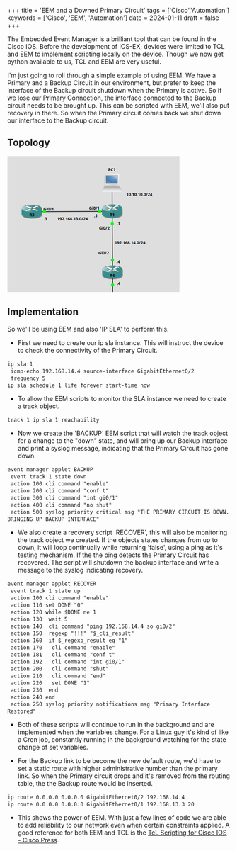 +++
title = 'EEM and a Downed Primary Circuit'
tags = ['Cisco','Automation']
keywords = ['Cisco', 'EEM', 'Automation']
date  = 2024-01-11
draft = false
+++

The Embedded Event Manager is a brilliant tool that can be found in the Cisco IOS. Before the development of IOS-EX, devices were limited to TCL and EEM to implement scripting locally on the device. Though we now get python available to us, TCL and EEM are very useful.

I'm just going to roll through a simple example of using EEM. We have a Primary and a Backup Circuit in our environment, but prefer to keep the interface of the Backup circuit shutdown when the Primary is active. So if we lose our Primary Connection, the interface connected to the Backup circuit needs to be brought up. This can be scripted with EEM, we'll also put recovery in there. So when the Primary circuit comes back we shut down our interface to the Backup circuit.

## Topology ##

![Cisco Certified Specialist - Enterprise Core](topology.png)

## Implementation ##

So we'll be using EEM and also 'IP SLA' to perform this.

- First we need to create our ip sla instance. This will instruct the device to check the connectivity of the Primary Circuit.
```
ip sla 1
 icmp-echo 192.168.14.4 source-interface GigabitEthernet0/2
 frequency 5
ip sla schedule 1 life forever start-time now
```

- To allow the EEM scripts to monitor the SLA instance we need to create a track object.
```
track 1 ip sla 1 reachability
```

- Now we create the 'BACKUP' EEM script that will watch the track object for a change to the "down" state, and will bring up our Backup interface and print a syslog message, indicating that the Primary Circuit has gone down.
```
event manager applet BACKUP
 event track 1 state down
 action 100 cli command "enable"
 action 200 cli command "conf t"
 action 300 cli command "int gi0/1"
 action 400 cli command "no shut"
 action 500 syslog priority critical msg "THE PRIMARY CIRCUIT IS DOWN. BRINGING UP BACKUP INTERFACE"
```

- We also create a recovery script 'RECOVER', this will also be monitoring the track object we created. If the objects states changes from up to down, it will loop continually while returning 'false', using a ping as it's testing mechanism. If the the ping detects the Primary Circuit has recovered. The script will shutdown the backup interface and write a message to the syslog indicating recovery. 
```
event manager applet RECOVER
 event track 1 state up
 action 100 cli command "enable"
 action 110 set DONE "0"
 action 120 while $DONE ne 1
 action 130  wait 5
 action 140  cli command "ping 192.168.14.4 so gi0/2"
 action 150  regexp "!!!" "$_cli_result"
 action 160  if $_regexp_result eq "1"
 action 170   cli command "enable"
 action 181   cli command "conf t"
 action 192   cli command "int gi0/1"
 action 200   cli command "shut"
 action 210   cli command "end"
 action 220   set DONE "1"
 action 230  end
 action 240 end
 action 250 syslog priority notifications msg "Primary Interface Restored"
```

- Both of these scripts will continue to run in the background and are implemented when the variables change. For a Linux guy it's kind of like a Cron job, constantly running in the background watching for the state change of set variables.

- For the Backup link to be become the new default route, we'd have to set a static route with higher administrative number than the primary link. So when the Primary circuit drops and it's removed from the routing table, the the Backup route would be inserted.
```
ip route 0.0.0.0 0.0.0.0 GigabitEthernet0/2 192.168.14.4
ip route 0.0.0.0 0.0.0.0 GigabitEthernet0/1 192.168.13.3 20
```

- This shows the power of EEM. With just a few lines of code we are able to add reliability to our network even when certain constraints applied. A good reference for both EEM and TCL is the [TcL Scripting for Cisco IOS - Cisco Press](https://www.ciscopress.com/store/tcl-scripting-for-cisco-ios-9780133433739). 
